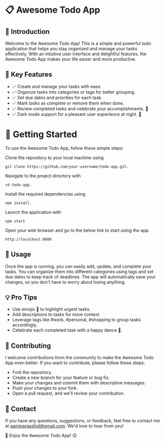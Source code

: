 # 📋 Awesome Todo App

## 📅 Introduction

Welcome to the Awesome Todo App! This is a simple and powerful todo application that helps you stay organized and manage your tasks effectively. With an intuitive user interface and delightful features, the Awesome Todo App makes your life easier and more productive.

## 🌟 Key Features

- ✅ Create and manage your tasks with ease.
- ✅ Organize tasks into categories or tags for better grouping.
- ✅ Set due dates and priorities for each task.
- ✅ Mark tasks as complete or remove them when done.
- ✅ Review completed tasks and celebrate your accomplishments. 🎉
- ✅ Dark mode support for a pleasant user experience at night. 🌙

# 🚀 Getting Started

To use the Awesome Todo App, follow these simple steps:

Clone the repository to your local machine using 
```
git clone https://github.com/your-username/todo-app.git.
```
Navigate to the project directory with 
```
cd todo-app.
```
Install the required dependencies using 
```
npm install.
```
Launch the application with
```
npm start
```
Open your web browser and go to the below link to start using the app.
```
http://localhost:8080
```
## 📝 Usage

Once the app is running, you can easily add, update, and complete your tasks. You can organize them into different categories using tags and set due dates to keep track of deadlines. The app will automatically save your changes, so you don't have to worry about losing anything.

## 💡 Pro Tips

- Use emojis 🚀 to highlight urgent tasks.
- Add descriptions to tasks for more context.
- Leverage tags like #work, #personal, #shopping to group tasks accordingly.
- Celebrate each completed task with a happy dance 💃.

## 🤝 Contributing

I welcome contributions from the community to make the Awesome Todo App even better. If you want to contribute, please follow these steps:

- Fork the repository.
- Create a new branch for your feature or bug fix.
- Make your changes and commit them with descriptive messages.
- Push your changes to your fork.
- Open a pull request, and we'll review your contribution.

## 📧 Contact

If you have any questions, suggestions, or feedback, feel free to contact me at aaminaraashid@gmail.com. We'd love to hear from you!

🌟 Enjoy the Awesome Todo App! 😊
